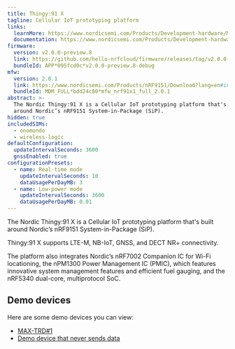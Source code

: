 ```yaml
---
title: Thingy:91 X
tagline: Cellular IoT prototyping platform
links:
  learnMore: https://www.nordicsemi.com/Products/Development-hardware/Nordic-Thingy-91-X
  documentation: https://www.nordicsemi.com/Products/Development-hardware/Nordic-Thingy-91-X
firmware:
  version: v2.0.0-preview.8
  link: https://github.com/hello-nrfcloud/firmware/releases/tag/v2.0.0-preview.8
  bundleId: APP*095fcd0c*v2.0.0-preview.8-debug
mfw:
  version: 2.0.1
  link: https://www.nordicsemi.com/Products/nRF9151/Download?lang=en#infotabs
  bundleId: MDM_FULL*bdd24c80*mfw_nrf91x1_full_2.0.1
abstract: >-
  The Nordic Thingy:91 X is a Cellular IoT prototyping platform that's built
  around Nordic’s nRF9151 System-in-Package (SiP).
hidden: true
includedSIMs:
  - onomondo
  - wireless-logic
defaultConfiguration:
  updateIntervalSeconds: 3600
  gnssEnabled: true
configurationPresets:
  - name: Real-time mode
    updateIntervalSeconds: 10
    dataUsagePerDayMB: 3
  - name: Low-power mode
    updateIntervalSeconds: 3600
    dataUsagePerDayMB: 0.01
---
```


The Nordic Thingy:91 X is a Cellular IoT prototyping platform that's built
around Nordic’s nRF9151 System-in-Package (SiP).

Thingy:91 X supports LTE-M, NB-IoT, GNSS, and DECT NR+ connectivity.

The platform also integrates Nordic’s nRF7002 Companion IC for Wi-Fi
locationing, the nPM1300 Power Management IC (PMIC), which features innovative
system management features and efficient fuel gauging, and the nRF5340
dual-core, multiprotocol SoC.

## Demo devices

Here are some demo devices you can view:

- [MAX-TRD#1](/29a.xidg5i)
- [Demo device that never sends data](/29a.n3d4t4)

